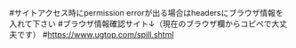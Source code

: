 #サイトアクセス時にpermission errorが出る場合はheadersにブラウザ情報を入れて下さい
#ブラウザ情報確認サイト↓（現在のブラウザ欄からコピペで大丈夫です）
#https://www.ugtop.com/spill.shtml
